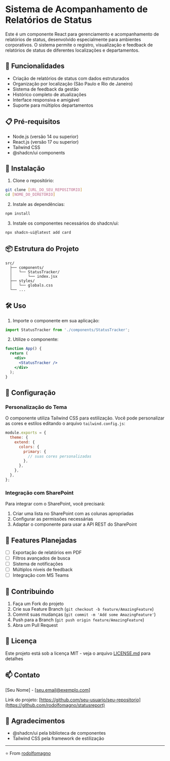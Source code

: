 # Sistema de Acompanhamento de Relatórios de Status

Este é um componente React para gerenciamento e acompanhamento de relatórios de status, desenvolvido especialmente para ambientes corporativos. O sistema permite o registro, visualização e feedback de relatórios de status de diferentes localizações e departamentos.

## 🚀 Funcionalidades

- Criação de relatórios de status com dados estruturados
- Organização por localização (São Paulo e Rio de Janeiro)
- Sistema de feedback da gestão
- Histórico completo de atualizações
- Interface responsiva e amigável
- Suporte para múltiplos departamentos

## 📋 Pré-requisitos

- Node.js (versão 14 ou superior)
- React.js (versão 17 ou superior)
- Tailwind CSS
- @shadcn/ui components

## 🔧 Instalação

1. Clone o repositório:
```bash
git clone [URL_DO_SEU_REPOSITORIO]
cd [NOME_DO_DIRETORIO]
```

2. Instale as dependências:
```bash
npm install
```

3. Instale os componentes necessários do shadcn/ui:
```bash
npx shadcn-ui@latest add card
```

## 📦 Estrutura do Projeto

```
src/
  ├── components/
  │   └── StatusTracker/
  │       └── index.jsx
  ├── styles/
  │   └── globals.css
  └── ...
```

## 🛠️ Uso

1. Importe o componente em sua aplicação:
```jsx
import StatusTracker from './components/StatusTracker';
```

2. Utilize o componente:
```jsx
function App() {
  return (
    <div>
      <StatusTracker />
    </div>
  );
}
```

## 🔧 Configuração

### Personalização do Tema

O componente utiliza Tailwind CSS para estilização. Você pode personalizar as cores e estilos editando o arquivo `tailwind.config.js`:

```js
module.exports = {
  theme: {
    extend: {
      colors: {
        primary: {
          // suas cores personalizadas
        },
      },
    },
  },
};
```

### Integração com SharePoint

Para integrar com o SharePoint, você precisará:

1. Criar uma lista no SharePoint com as colunas apropriadas
2. Configurar as permissões necessárias
3. Adaptar o componente para usar a API REST do SharePoint

## 📝 Features Planejadas

- [ ] Exportação de relatórios em PDF
- [ ] Filtros avançados de busca
- [ ] Sistema de notificações
- [ ] Múltiplos níveis de feedback
- [ ] Integração com MS Teams

## 🤝 Contribuindo

1. Faça um Fork do projeto
2. Crie sua Feature Branch (`git checkout -b feature/AmazingFeature`)
3. Commit suas mudanças (`git commit -m 'Add some AmazingFeature'`)
4. Push para a Branch (`git push origin feature/AmazingFeature`)
5. Abra um Pull Request

## 📄 Licença

Este projeto está sob a licença MIT - veja o arquivo [LICENSE.md](LICENSE.md) para detalhes

## 📫 Contato

[Seu Nome] - [seu.email@exemplo.com]

Link do projeto: [https://github.com/seu-usuario/seu-repositorio](https://github.com/rodolfomagno/statusreport)

## 🙏 Agradecimentos

- @shadcn/ui pela biblioteca de componentes
- Tailwind CSS pela framework de estilização

---

⭐️ From [rodolfomagno](https://github.com/rodolfomagno)
